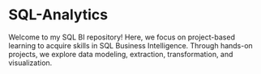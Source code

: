 # SQL-Analytics
Welcome to my SQL BI repository! Here, we focus on project-based learning to acquire skills in SQL Business Intelligence. Through hands-on projects, we explore data modeling, extraction, transformation, and visualization.
